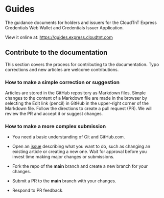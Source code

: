 ﻿# Guides

The guidance documents for holders and issuers for the CloudTnT Express Credentials Web Wallet and Credentials Issuer Application. 

View it online at: https://guides.express.cloudtnt.com

## Contribute to the documentation

This section covers the process for contributing to the documentation. Typo corrections and new articles are welcome contributions.

### How to make a simple correction or suggestion

Articles are stored in the GitHub repository as Markdown files. Simple changes to the content of a Markdown file are made in the browser by selecting the Edit link (pencil) in GitHub in the upper-right corner of the Markdown file. Follow the directions to create a pull request (PR). We will review the PR and accept it or suggest changes.

### How to make a more complex submission

- You need a basic understanding of Git and GitHub.com.

- Open an [issue](https://github.com/cloudtnt-rcl/RCL.CloudTnT.Express.Guides/issues) describing what you want to do, such as changing an existing article or creating a new one. Wait for approval before you invest time making major changes or submissions.

- Fork the repo of the **main** branch and create a new branch for your changes.

- Submit a PR to the **main** branch with your changes.

- Respond to PR feedback.
